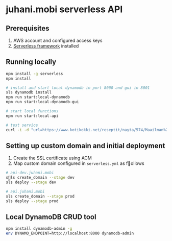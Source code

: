 # juhani.mobi serverless API

## Prerequisites

1. AWS account and configured access keys
2. [Serverless framework](https://www.npmjs.com/package/serverless) installed

## Running locally

```sh
npm install -g serverless
npm install

# install and start local dynamodb in port 8000 and gui in 8001
sls dynamodb install
npm run start:local-dynamodb
npm run start:local-dynamodb-gui

# start local functions
npm run start:local-api

# test service
curl -i -d "url=https://www.kotikokki.net/reseptit/nayta/574/Maailman%20paras%20pannukakku/" -X POST http://localhost:3000/recipe
```

## Setting up custom domain and initial deployment

1. Create the SSL certificate using ACM
2. Map custom domain configured in `serverless.yml` as follows

```sh
# api-dev.juhani.mobi
sls create_domain --stage dev
sls deploy --stage dev
```

```sh
# api.juhani.mobi
sls create_domain --stage prod
sls deploy --stage prod
```

## Local DynamoDB CRUD tool

```sh
npm install dynamodb-admin -g
env DYNAMO_ENDPOINT=http://localhost:8000 dynamodb-admin
```
